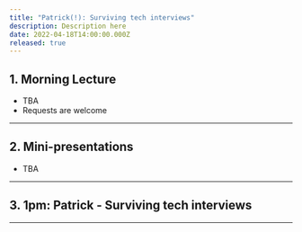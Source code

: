 ```yaml
---
title: "Patrick(!): Surviving tech interviews"
description: Description here
date: 2022-04-18T14:00:00.000Z
released: true
---
```


## 1. Morning Lecture
- TBA
- Requests are welcome

---

## 2. Mini-presentations
- TBA

---

## 3. 1pm: Patrick - Surviving tech interviews

---